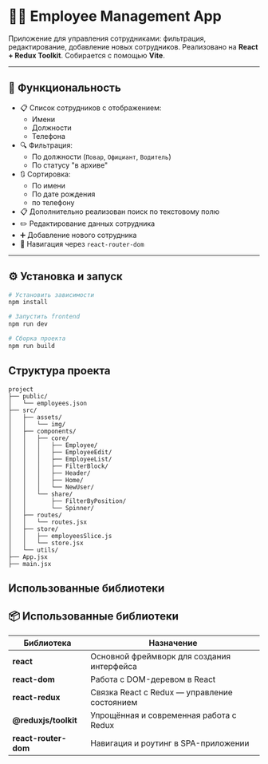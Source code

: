 # 👨‍💼 Employee Management App

Приложение для управления сотрудниками: фильтрация, редактирование, добавление новых сотрудников. Реализовано на **React + Redux Toolkit**. Собирается с помощью **Vite**.

---

## 🚀 Функциональность

- 📋 Список сотрудников с отображением:
    - Имени
    - Должности
    - Телефона
- 🔍 Фильтрация:
    - По должности (`Повар`, `Официант`, `Водитель`)
    - По статусу "в архиве"
- 🔃 Сортировка:
    - По имени
    - По дате рождения
    - по телефону
- 📋 Дополнительно реализован поиск по текстовому полю
- ✏️ Редактирование данных сотрудника
- ➕ Добавление нового сотрудника
- 🧭 Навигация через `react-router-dom`

---

## ⚙️ Установка и запуск

```bash
# Установить зависимости
npm install

# Запустить frontend
npm run dev

# Сборка проекта
npm run build

```

## Cтруктура проекта
```mermaid
project
├── public/
│   └── employees.json
├── src/
│   ├── assets/
│   │   └── img/
│   ├── components/
│   │   ├── core/
│   │   │   ├── Employee/
│   │   │   ├── EmployeeEdit/
│   │   │   ├── EmployeeList/
│   │   │   ├── FilterBlock/
│   │   │   ├── Header/
│   │   │   ├── Home/
│   │   │   └── NewUser/
│   │   └── share/
│   │       ├── FilterByPosition/
│   │       └── Spinner/
│   ├── routes/
│   │   └── routes.jsx
│   ├── store/
│   │   ├── employeesSlice.js
│   │   └── store.jsx
│   └── utils/
├── App.jsx
├── main.jsx
```

## Использованные библиотеки

## 📦 Использованные библиотеки

| Библиотека              | Назначение                                      |
|------------------------|--------------------------------------------------|
| **react**              | Основной фреймворк для создания интерфейса       |
| **react-dom**          | Работа с DOM-деревом в React                     |
| **react-redux**        | Связка React с Redux — управление состоянием    |
| **@reduxjs/toolkit**   | Упрощённая и современная работа с Redux         |
| **react-router-dom**   | Навигация и роутинг в SPA-приложении            |



